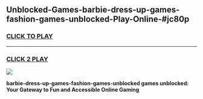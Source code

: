 
## Unblocked-Games-barbie-dress-up-games-fashion-games-unblocked-Play-Online-#jc80p
<h3>
<a href="https://premium.freeplayer.one?title=barbie-dress-up-games-fashion-games-unblocked&ref=27F">CLICK TO PLAY</a></h3>
<hr>

<h3>
<a href="https://premium.freeplayer.one?title=barbie-dress-up-games-fashion-games-unblocked&ref=27F">CLICK 2 PLAY</a>
  
</h3>

<a href="https://premium.freeplayer.one?title=barbie-dress-up-games-fashion-games-unblocked&ref=27F"><img src="https://clearcache.store/games.png"></a>


**barbie-dress-up-games-fashion-games-unblocked games unblocked: Your Gateway to Fun and Accessible Online Gaming**
